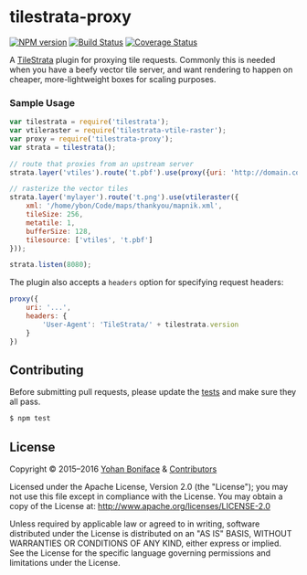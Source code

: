 # tilestrata-proxy
[![NPM version](http://img.shields.io/npm/v/tilestrata-proxy.svg?style=flat)](https://www.npmjs.org/package/tilestrata-proxy)
[![Build Status](https://travis-ci.org/naturalatlas/tilestrata-proxy.svg)](https://travis-ci.org/naturalatlas/tilestrata-proxy)
[![Coverage Status](http://img.shields.io/codecov/c/github/naturalatlas/tilestrata-proxy/master.svg?style=flat)](https://codecov.io/github/naturalatlas/tilestrata-proxy)

A [TileStrata](https://github.com/naturalatlas/tilestrata) plugin for proxying tile requests. Commonly this is needed when you have a beefy vector tile server, and want rendering to happen on cheaper, more-lightweight boxes for scaling purposes.

### Sample Usage

```js
var tilestrata = require('tilestrata');
var vtileraster = require('tilestrata-vtile-raster');
var proxy = require('tilestrata-proxy');
var strata = tilestrata();

// route that proxies from an upstream server
strata.layer('vtiles').route('t.pbf').use(proxy({uri: 'http://domain.com/{z}/{x}/{y}.mvt'}));

// rasterize the vector tiles
strata.layer('mylayer').route('t.png').use(vtileraster({
    xml: '/home/ybon/Code/maps/thankyou/mapnik.xml',
    tileSize: 256,
    metatile: 1,
    bufferSize: 128,
    tilesource: ['vtiles', 't.pbf']
}));

strata.listen(8080);
```

The plugin also accepts a `headers` option for specifying request headers:

```js
proxy({
	uri: '...',
	headers: {
		'User-Agent': 'TileStrata/' + tilestrata.version
	}
})
```

## Contributing

Before submitting pull requests, please update the [tests](test) and make sure they all pass.

```sh
$ npm test
```

## License

Copyright &copy; 2015–2016 [Yohan Boniface](https://github.com/yohanboniface) & [Contributors](https://github.com/naturalatlas/tilestrata-proxy/graphs/contributors)

Licensed under the Apache License, Version 2.0 (the "License"); you may not use this file except in compliance with the License. You may obtain a copy of the License at: http://www.apache.org/licenses/LICENSE-2.0

Unless required by applicable law or agreed to in writing, software distributed under the License is distributed on an "AS IS" BASIS, WITHOUT WARRANTIES OR CONDITIONS OF ANY KIND, either express or implied. See the License for the specific language governing permissions and limitations under the License.
